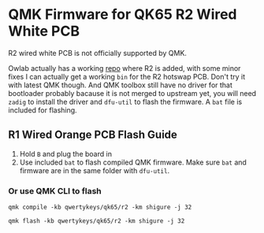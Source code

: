 # QMK Firmware for QK65 R2 Wired White PCB

R2 wired white PCB is not officially supported by QMK.

Owlab actually has a working [repo](https://github.com/owlab-git/qmk_firmware/) where R2 is added, with some minor fixes I can actually get a working `bin` for the R2 hotswap PCB. Don't try it with latest QMK though.
And QMK toolbox still have no driver for that bootloader probably bacause it is not merged to upstream yet, you will need `zadig` to install the driver and `dfu-util` to flash the firmware. 
A `bat` file is included for flashing.


## R1 Wired Orange PCB Flash Guide

1. Hold `B` and plug the board in
2. Use included `bat` to flash compiled QMK firmware. Make sure `bat` and firmware are in the same folder with `dfu-util`. 

### Or use QMK CLI to flash
`qmk compile -kb qwertykeys/qk65/r2 -km shigure -j 32`

`qmk flash -kb qwertykeys/qk65/r2 -km shigure -j 32`